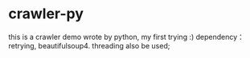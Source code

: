 # crawler-py

this is a crawler demo wrote by python, my first trying :)
dependency：retrying, beautifulsoup4. threading also be used;
